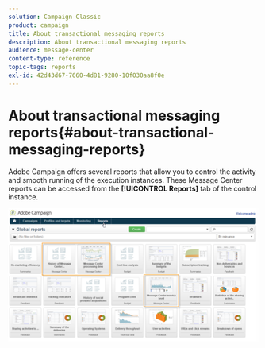 ```yaml
---
solution: Campaign Classic
product: campaign
title: About transactional messaging reports
description: About transactional messaging reports
audience: message-center
content-type: reference
topic-tags: reports
exl-id: 42d43d67-7660-4d81-9280-10f030aa8f0e
---
```

# About transactional messaging reports{#about-transactional-messaging-reports}

Adobe Campaign offers several reports that allow you to control the activity and smooth running of the execution instances. These Message Center reports can be accessed from the **[!UICONTROL Reports]** tab of the control instance. 

![](assets/messagecenter_reporting_002.png)
